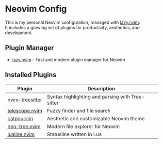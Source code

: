 # Neovim Config

This is my personal Neovim configuration, managed with [lazy.nvim](https://lazy.folke.io/).  
It includes a growing set of plugins for productivity, aesthetics, and development.

## Plugin Manager

- [lazy.nvim](https://lazy.folke.io/) – Fast and modern plugin manager for Neovim

## Installed Plugins

| Plugin | Description |
|--------|-------------|
| [nvim-treesitter](https://github.com/nvim-treesitter/nvim-treesitter) | Syntax highlighting and parsing with Tree-sitter |
| [telescope.nvim](https://github.com/nvim-telescope/telescope.nvim) | Fuzzy finder and file search |
| [catppuccin](https://github.com/catppuccin/nvim) | Aesthetic and customizable Neovim theme |
| [neo-tree.nvim](https://github.com/nvim-neo-tree/neo-tree.nvim) | Modern file explorer for Neovim |
| [lualine.nvim](https://github.com/nvim-lualine/lualine.nvim) | Statusline written in Lua |
